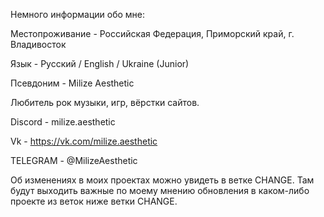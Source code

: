 Немного информации обо мне:

Местопроживание - Российская Федерация,  Приморский  край, г. Владивосток 

Язык - Русский / English  / Ukraine  (Junior) 

Псевдоним - Milize Aesthetic 

Любитель рок музыки, игр, вёрстки сайтов. 

Discord - milize.aesthetic 

Vk - https://vk.com/milize.aesthetic 

TELEGRAM - @MilizeAesthetic

Об изменениях в моих проектах можно увидеть в ветке CHANGE. Там будут выходить важные по моему мнению обновления в каком-либо проекте из веток ниже ветки CHANGE.
